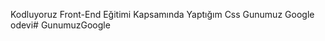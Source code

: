 Kodluyoruz Front-End Eğitimi Kapsamında Yaptığım Css Gunumuz Google odevi#   G u n u m u z G o o g l e  
 